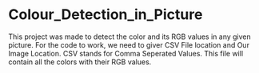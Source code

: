 # Colour_Detection_in_Picture
This project was made to detect the color and its RGB values in any given picture.
For the code to work, we need to giver CSV File location and Our Image Location.
CSV stands for Comma Seperated Values. This file will contain all the colors with their RGB values.
